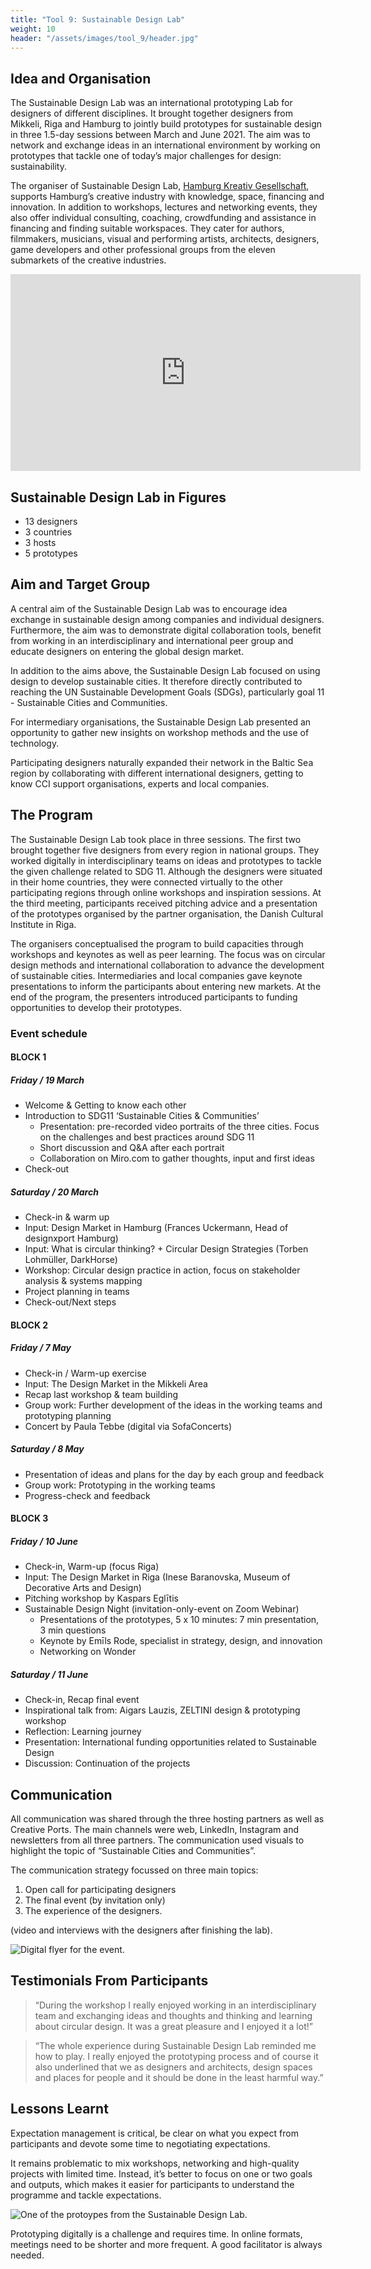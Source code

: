 ```yaml
---
title: "Tool 9: Sustainable Design Lab"
weight: 10
header: "/assets/images/tool_9/header.jpg"
---
```


## Idea and Organisation
The Sustainable Design Lab was an international prototyping Lab for designers of different disciplines. It brought together designers from Mikkeli, Riga and Hamburg to jointly build prototypes for sustainable design in three 1.5-day sessions between March and June 2021. The aim was to network and exchange ideas in an international environment by working on prototypes that tackle one of today’s major challenges for design: sustainability.

The organiser of Sustainable Design Lab, [Hamburg Kreativ Gesellschaft](https://kreativgesellschaft.org/en/), supports Hamburg’s creative industry with knowledge, space, financing and innovation. In addition to workshops, lectures and networking events, they also offer individual consulting, coaching, crowdfunding and assistance in financing and finding suitable workspaces. They cater for authors, filmmakers, musicians, visual and performing artists, architects, designers, game developers and other professional groups from the eleven submarkets of the creative industries.

<iframe width="560" height="315" src="https://www.youtube.com/embed/Ss5bV1m6ZFA" title="YouTube video player" frameborder="0" allow="accelerometer; autoplay; clipboard-write; encrypted-media; gyroscope; picture-in-picture" allowfullscreen></iframe>

## Sustainable Design Lab in Figures

* 13 designers
* 3 countries
* 3 hosts
* 5 prototypes

## Aim and Target Group
A central aim of the Sustainable Design Lab was to encourage idea exchange in sustainable design among companies and individual designers. Furthermore, the aim was to demonstrate digital collaboration tools, benefit from working in an interdisciplinary and international peer group and educate designers on entering the global design market.

In addition to the aims above, the Sustainable Design Lab focused on using design to develop sustainable cities. It therefore directly contributed to reaching the UN Sustainable Development Goals (SDGs), particularly goal 11 - Sustainable Cities and Communities.

For intermediary organisations, the Sustainable Design Lab presented an opportunity to gather new insights on workshop methods and the use of technology.

Participating designers naturally expanded their network in the Baltic Sea region by collaborating with different international designers, getting to know CCI support organisations, experts and local companies.

## The Program

The Sustainable Design Lab took place in three sessions. The first two brought together five designers from every region in national groups. They worked digitally in interdisciplinary teams on ideas and prototypes to tackle the given challenge related to SDG 11. Although the designers were situated in their home countries, they were connected virtually to the other participating regions through online workshops and inspiration sessions. At the third meeting, participants received pitching advice and a presentation of the prototypes organised by the partner organisation, the Danish Cultural Institute in Riga.

The organisers conceptualised the program to build capacities through workshops and keynotes as well as peer learning. The focus was on circular design methods and international collaboration to advance the development of sustainable cities.
Intermediaries and local companies gave keynote presentations to inform the participants about entering new markets. At the end of the program, the presenters introduced participants to funding opportunities to develop their prototypes.

### Event schedule

#### BLOCK 1

##### Friday / 19 March

* Welcome & Getting to know each other
* Introduction to SDG11 ‘Sustainable Cities & Communities’
  * Presentation: pre-recorded video portraits of the three cities. Focus on the challenges and best practices around SDG 11
  * Short discussion and Q&A after each portrait
  * Collaboration on Miro.com to gather thoughts, input and first ideas
* Check-out

##### Saturday / 20 March

* Check-in & warm up
* Input: Design Market in Hamburg (Frances Uckermann, Head of designxport Hamburg)
* Input: What is circular thinking? + Circular Design Strategies (Torben Lohmüller, DarkHorse)
* Workshop: Circular design practice in action, focus on stakeholder analysis & systems mapping
* Project planning in teams
* Check-out/Next steps

#### BLOCK 2

##### Friday / 7 May

* Check-in / Warm-up exercise
* Input: The Design Market in the Mikkeli Area
* Recap last workshop & team building 
* Group work: Further development of the ideas in the working teams and prototyping planning
* Concert by Paula Tebbe (digital via SofaConcerts)

##### Saturday / 8 May

* Presentation of ideas and plans for the day by each group and feedback
* Group work: Prototyping in the working teams
* Progress-check and feedback

#### BLOCK 3

##### Friday / 10 June

* Check-in, Warm-up (focus Riga)
* Input: The Design Market in Riga (Inese Baranovska, Museum of Decorative Arts and Design)
* Pitching workshop by Kaspars Eglītis
* Sustainable Design Night (invitation-only-event on Zoom Webinar)
  * Presentations of the prototypes, 5 x 10 minutes: 7 min presentation, 3 min questions
  * Keynote by Emīls Rode, specialist in strategy, design, and innovation 
  * Networking on Wonder

##### Saturday / 11 June

* Check-in, Recap final event
* Inspirational talk from: Aigars Lauzis, ZELTINI design & prototyping workshop
* Reflection: Learning journey
* Presentation: International funding opportunities related to Sustainable Design 
* Discussion: Continuation of the projects

## Communication

All communication was shared through the three hosting partners as well as Creative Ports. The main channels were web, LinkedIn, Instagram and newsletters from all three partners. The communication used visuals to highlight the topic of “Sustainable Cities and Communities”.

The communication strategy focussed on three main topics:
1. Open call for participating designers
2. The final event (by invitation only)
3. The experience of the designers.

(video and interviews with the designers after finishing the lab).

<img src="/assets/images/tool_9/tool9_1.png" alt="Digital flyer for the event." />

## Testimonials From Participants

> “During the workshop I really enjoyed working in an interdisciplinary team and exchanging ideas and thoughts and thinking and learning about circular design. It was a great pleasure and I enjoyed it a lot!”

> “The whole experience during Sustainable Design Lab reminded me how to play. I really enjoyed the prototyping process and of course it also underlined that we as designers and architects, design spaces and places for people and it should be done in the least harmful way.”

## Lessons Learnt

Expectation management is critical, be clear on what you expect from participants and devote some time to negotiating expectations.

It remains problematic to mix workshops, networking and high-quality projects with limited time. Instead, it’s better to focus on one or two goals and outputs, which makes it easier for participants to understand the programme and tackle expectations.

<img src="/assets/images/tool_9/tool9_2.png" alt="One of the protoypes from the Sustainable Design Lab." />

Prototyping digitally is a challenge and requires time. In online formats, meetings need to be shorter and more frequent. A good facilitator is always needed.
